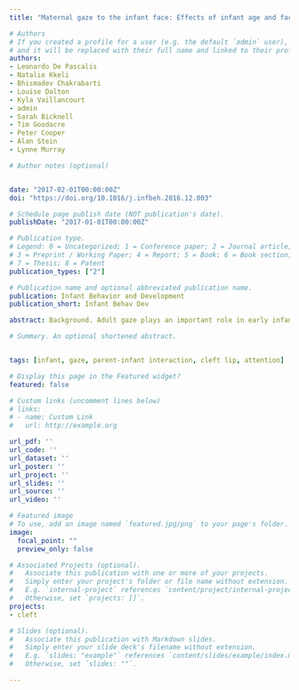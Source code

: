 ```yaml
---
title: "Maternal gaze to the infant face: Effects of infant age and facial configuration during mother-infant engagement in the first nine weeks"

# Authors
# If you created a profile for a user (e.g. the default `admin` user), write the username (folder name) here 
# and it will be replaced with their full name and linked to their profile.
authors:
- Leonardo De Pascalis
- Natalie Kkeli
- Bhismadev Chakrabarti
- Louise Dalton
- Kyla Vaillancourt
- admin
- Sarah Bicknell
- Tim Goodacre
- Peter Cooper
- Alan Stein
- Lynne Murray

# Author notes (optional)


date: "2017-02-01T00:00:00Z"
doi: "https://doi.org/10.1016/j.infbeh.2016.12.003"

# Schedule page publish date (NOT publication's date).
publishDate: "2017-01-01T00:00:00Z"

# Publication type.
# Legend: 0 = Uncategorized; 1 = Conference paper; 2 = Journal article;
# 3 = Preprint / Working Paper; 4 = Report; 5 = Book; 6 = Book section;
# 7 = Thesis; 8 = Patent
publication_types: ["2"]

# Publication name and optional abbreviated publication name.
publication: Infant Behavior and Development
publication_short: Infant Behav Dev

abstract: Background. Adult gaze plays an important role in early infant development, and infants are highly sensitive to its presence and direction. Little is known, however, about how adults look at infants while interacting with them. Using eye-tracking technology, this study investigated maternal gaze during naturalistic interactions, and how it was influenced by infant age, focusing on the transition from the first to the second month when social expressiveness emerges, and by infant facial configuration, focusing on the effect of cleft lip. Methods. Thirty infants (10 with a cleft lip), and their mothers, were seen at 1, 3, 5, 7, and 9 weeks. Mothers were asked to interact with their infants while wearing eye-tracking glasses. Fixation duration and count were calculated for general (infant face, body, and surrounding environment), and infant facial (eyes, mouth, other) areas. Results. At all ages, mothers gazed almost exclusively towards their infant’s face, but this was reduced in the presence of a cleft lip. Within the infant’s face, the eyes attracted the greatest attention, for all mothers, at all ages. From the first to the second month, all mothers increased their visual attention towards their infant’s mouth. Regardless of infant age, the presence of a cleft lip was associated with decreased maternal gaze to the infant’s mouth. Conclusions. This study provides novel findings concerning maternal gaze to infant faces during naturalistic interactions. Maternal gaze changes with infant age, in line with established shifts in social development, and according to infant facial configuration. Decreased gaze to the mouth area associated with infant cleft lip might affect maternal responsiveness, and suggests new dimensions to target in supporting these mothers.

# Summary. An optional shortened abstract.


tags: [infant, gaze, parent-infant interaction, cleft lip, attention]

# Display this page in the Featured widget?
featured: false

# Custom links (uncomment lines below)
# links:
# - name: Custom Link
#   url: http://example.org

url_pdf: ''
url_code: ''
url_dataset: ''
url_poster: ''
url_project: ''
url_slides: ''
url_source: ''
url_video: ''

# Featured image
# To use, add an image named `featured.jpg/png` to your page's folder. 
image:
  focal_point: ""
  preview_only: false

# Associated Projects (optional).
#   Associate this publication with one or more of your projects.
#   Simply enter your project's folder or file name without extension.
#   E.g. `internal-project` references `content/project/internal-project/index.md`.
#   Otherwise, set `projects: []`.
projects: 
- cleft

# Slides (optional).
#   Associate this publication with Markdown slides.
#   Simply enter your slide deck's filename without extension.
#   E.g. `slides: "example"` references `content/slides/example/index.md`.
#   Otherwise, set `slides: ""`.

---
```



